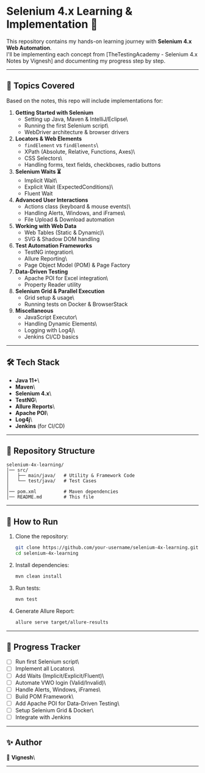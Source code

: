 # Selenium 4.x Learning & Implementation 🚀

This repository contains my hands-on learning journey with **Selenium
4.x Web Automation**.\
I'll be implementing each concept from \[TheTestingAcademy - Selenium
4.x Notes by Vignesh\] and documenting my progress step by step.

------------------------------------------------------------------------

## 📘 Topics Covered

Based on the notes, this repo will include implementations for:

1.  **Getting Started with Selenium**
    -   Setting up Java, Maven & IntelliJ/Eclipse\
    -   Running the first Selenium script\
    -   WebDriver architecture & browser drivers
2.  **Locators & Web Elements**
    -   `findElement` vs `findElements`\
    -   XPath (Absolute, Relative, Functions, Axes)\
    -   CSS Selectors\
    -   Handling forms, text fields, checkboxes, radio buttons
3.  **Selenium Waits ⏳**
    -   Implicit Wait\
    -   Explicit Wait (ExpectedConditions)\
    -   Fluent Wait
4.  **Advanced User Interactions**
    -   Actions class (keyboard & mouse events)\
    -   Handling Alerts, Windows, and iFrames\
    -   File Upload & Download automation
5.  **Working with Web Data**
    -   Web Tables (Static & Dynamic)\
    -   SVG & Shadow DOM handling
6.  **Test Automation Frameworks**
    -   TestNG integration\
    -   Allure Reporting\
    -   Page Object Model (POM) & Page Factory
7.  **Data-Driven Testing**
    -   Apache POI for Excel integration\
    -   Property Reader utility
8.  **Selenium Grid & Parallel Execution**
    -   Grid setup & usage\
    -   Running tests on Docker & BrowserStack
9.  **Miscellaneous**
    -   JavaScript Executor\
    -   Handling Dynamic Elements\
    -   Logging with Log4j\
    -   Jenkins CI/CD basics

------------------------------------------------------------------------

## 🛠 Tech Stack

-   **Java 11+**\
-   **Maven**\
-   **Selenium 4.x**\
-   **TestNG**\
-   **Allure Reports**\
-   **Apache POI**\
-   **Log4j**\
-   **Jenkins** (for CI/CD)

------------------------------------------------------------------------

## 📂 Repository Structure

    selenium-4x-learning/
    │── src/
    │   ├── main/java/   # Utility & Framework Code
    │   └── test/java/   # Test Cases
    │
    │── pom.xml          # Maven dependencies
    │── README.md        # This file

------------------------------------------------------------------------

## 🚀 How to Run

1.  Clone the repository:

    ``` bash
    git clone https://github.com/your-username/selenium-4x-learning.git
    cd selenium-4x-learning
    ```

2.  Install dependencies:

    ``` bash
    mvn clean install
    ```

3.  Run tests:

    ``` bash
    mvn test
    ```

4.  Generate Allure Report:

    ``` bash
    allure serve target/allure-results
    ```

------------------------------------------------------------------------

## 📌 Progress Tracker

-   [ ] Run first Selenium script\
-   [ ] Implement all Locators\
-   [ ] Add Waits (Implicit/Explicit/Fluent)\
-   [ ] Automate VWO login (Valid/Invalid)\
-   [ ] Handle Alerts, Windows, iFrames\
-   [ ] Build POM Framework\
-   [ ] Add Apache POI for Data-Driven Testing\
-   [ ] Setup Selenium Grid & Docker\
-   [ ] Integrate with Jenkins

------------------------------------------------------------------------

## ✨ Author

👤 **Vignesh**\

------------------------------------------------------------------------
